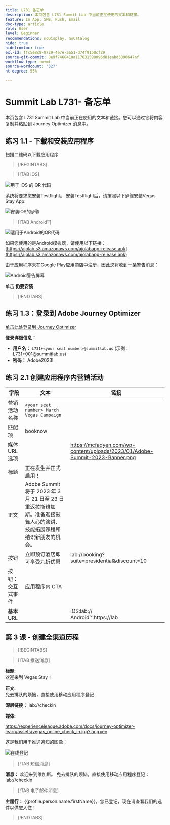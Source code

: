 ```yaml
---
title: L731 备忘单
description: 本页包含 L731 Summit Lab 中当前正在使用的文本和链接。
feature: In App, SMS, Push, Email
doc-type: article
role: User
level: Beginner
recommendations: noDisplay, noCatalog
hide: true
hidefromtoc: true
exl-id: ffc5e8c8-8729-4e7e-aa51-d74f91b0cf29
source-git-commit: 8e9f7460410a117031598096d81eabd3090647af
workflow-type: tm+mt
source-wordcount: '327'
ht-degree: 55%

---
```


# Summit Lab L731- 备忘单

本页包含 L731 Summit Lab 中当前正在使用的文本和链接。您可以通过它将内容复制并粘贴到 Journey Optimizer 消息中。

## 练习 1.1 - 下载和安装应用程序

扫描二维码以下载应用程序

>[!BEGINTABS]

>[!TAB iOS]

![用于 iOS 的 QR 代码](/help/assets/lab731-ios-qr-code.png)

系统将要求您安装Testflight。 安装Testflight后，请按照以下步骤安装Vegas Stay App:

![安装iOS的步骤](/help/assets/lab731-install-ios.png)

>[!TAB Android™]

![适用于Android的QR代码](/help/assets/lab731-android-qr-code.png)

如果您使用的是Android模拟器，请使用以下链接： [https://ajolab.s3.amazonaws.com/ajolabapp-release.apk](https://ajolab.s3.amazonaws.com/ajolabapp-release.apk)

由于应用程序未在Google Play应用商店中注册，因此您将收到一条警告消息：

![Android警告屏幕](/help/assets/lab731-install-android.png)

单击 **仍要安装**

>[!ENDTABS]

## 练习 1.3：登录到 Adobe Journey Optimizer

[单击此处登录到 Journey Optimizer](https://experience.adobe.com/#/@techmarketingdemos/sname:summit-2023-ajo-lab/journey-optimizer/home)

**登录详细信息：**

* **用户名：** `L731+<your seat number>@summitlab.us` (示例：L731+001@summitlab.us)
* **密码：** Adobe2023!


## 练习 2.1 创建应用程序内营销活动

| 字段 | 文本 | 链接 |
|----|----|----|
| 营销活动名称 | `<your seat number> March Vegas Campaign` |  |
| 匹配项 | booknow |  |
| 媒体 URL 选项 |  | https://mcfadyen.com/wp-content/uploads/2023/01/Adobe-Summit-2023-Banner.png |
| 标题 | 正在发生并正式启用！ |  |
| 正文 | Adobe Summit 将于 2023 年 3 月 21 日至 23 日重返拉斯维加斯。准备迎接鼓舞人心的演讲、技能拓展课程和结识新朋友的机会。 |  |
| 按钮 | 立即预订酒店即可享受九折优惠 | lab://booking?suite=presidential&amp;discount=10 |
| 按钮：交互式事件 | 应用程序内 CTA |  |
| 基本 URL |  | iOS:lab:// <br>Android™:https://lab |


## 第 3 课 - 创建全渠道历程

>[!BEGINTABS]

>[!TAB 推送消息]

**标题:**\
欢迎来到 Vegas Stay！

**正文:**\
免去排队的烦恼，直接使用移动应用程序登记

**深层链接：** lab://checkin

**媒体:**

https://experienceleague.adobe.com/docs/journey-optimizer-learn/assets/vegas_online_check_in.jpg?lang=en


这是我们用于推送通知的图像：

![在线登记](/help/assets/vegas_online_check_in.jpg)

>[!TAB 短信消息]

**消息：**
欢迎来到维加斯。 免去排队的烦恼，直接使用移动应用程序登记：lab://checkin

>[!TAB 电子邮件消息]

**主题行：**
{{profile.person.name.firstName}}，您已登记，现在请查看我们的选件以供您入住！

>[!ENDTABS]
